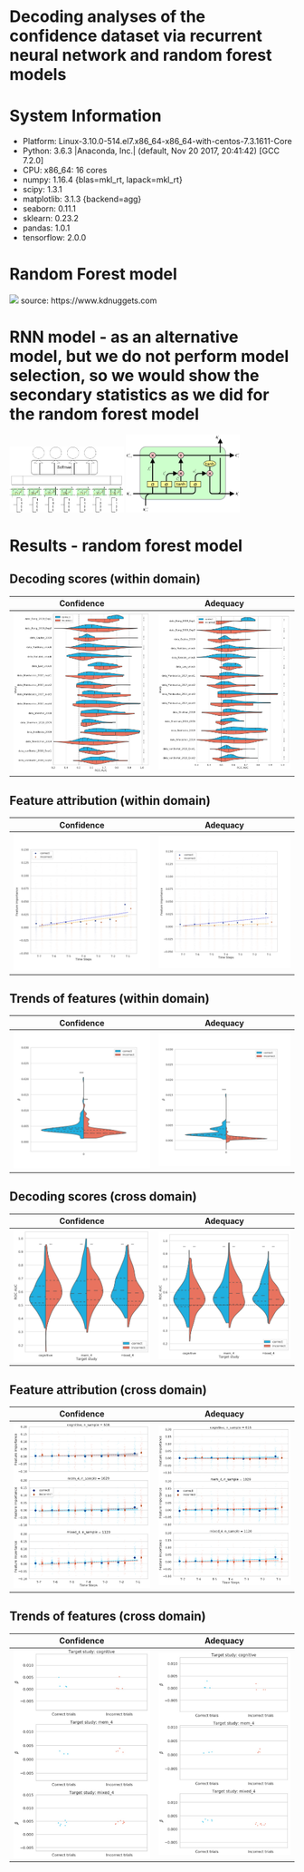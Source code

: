 # Decoding analyses of the confidence dataset via recurrent neural network and random forest models

# System Information
- Platform:      Linux-3.10.0-514.el7.x86_64-x86_64-with-centos-7.3.1611-Core
- Python:        3.6.3 |Anaconda, Inc.| (default, Nov 20 2017, 20:41:42)  [GCC 7.2.0]
- CPU:           x86_64: 16 cores
- numpy:         1.16.4 {blas=mkl_rt, lapack=mkl_rt}
- scipy:         1.3.1
- matplotlib:    3.1.3 {backend=agg}
- seaborn:       0.11.1
- sklearn:       0.23.2
- pandas:        1.0.1
- tensorflow:    2.0.0

# Random Forest model
<img src="https://www.kdnuggets.com/wp-content/uploads/rand-forest-2.jpg" width="50%" />
source: https://www.kdnuggets.com

# RNN model - as an alternative model, but we do not perform model selection, so we would show the secondary statistics as we did for the random forest model
<p float="left">
  <img src="https://github.com/nmningmei/decoding_confidence_dataset/blob/main/figures/RNN%20model%20confidence%20database.jpg" width="40%" /> <img src="https://github.com/nmningmei/decoding_confidence_dataset/blob/main/figures/external-content.duckduckgo.com.jpg" width="40%" /> 
</p>


# Results - random forest model
## Decoding scores (within domain)
Confidence             |  Adequacy
:-------------------------:|:-------------------------:
![cws](https://github.com/nmningmei/decoding_confidence_dataset/blob/main/figures/confidence/LOO_compare_RNN_RF/scores.jpg)  |  ![aws](https://github.com/nmningmei/decoding_confidence_dataset/blob/main/figures/adequacy/LOO_compare_RNN_RF/scores.jpg)

## Feature attribution (within domain)
Confidence             |  Adequacy
:-------------------------:|:-------------------------:
![cwf](https://github.com/nmningmei/decoding_confidence_dataset/blob/main/figures/confidence/LOO_compare_RNN_RF/features.jpg)  |  ![awf](https://github.com/nmningmei/decoding_confidence_dataset/blob/main/figures/adequacy/LOO_compare_RNN_RF/features.jpg)

## Trends of features (within domain)
Confidence             |  Adequacy
:-------------------------:|:-------------------------:
![cwf](https://github.com/nmningmei/decoding_confidence_dataset/blob/main/figures/confidence/LOO_compare_RNN_RF/slopes.jpg)  |  ![awf](https://github.com/nmningmei/decoding_confidence_dataset/blob/main/figures/adequacy/LOO_compare_RNN_RF/slopes.jpg)

## Decoding scores (cross domain)
Confidence             |  Adequacy
:-------------------------:|:-------------------------:
![ccs](https://github.com/nmningmei/decoding_confidence_dataset/blob/main/figures/confidence/CD/scores.jpg)  |  ![acs](https://github.com/nmningmei/decoding_confidence_dataset/blob/main/figures/adequacy/CD/scores.jpg)

## Feature attribution (cross domain)
Confidence             |  Adequacy
:-------------------------:|:-------------------------:
![ccf](https://github.com/nmningmei/decoding_confidence_dataset/blob/main/figures/confidence/CD/features.jpg)  |  ![acf](https://github.com/nmningmei/decoding_confidence_dataset/blob/main/figures/adequacy/CD/features.jpg)

## Trends of features (cross domain)
Confidence             |  Adequacy
:-------------------------:|:-------------------------:
![cwf](https://github.com/nmningmei/decoding_confidence_dataset/blob/main/figures/confidence/CD/slopes.jpg)  |  ![awf](https://github.com/nmningmei/decoding_confidence_dataset/blob/main/figures/adequacy/CD/slopes.jpg)

